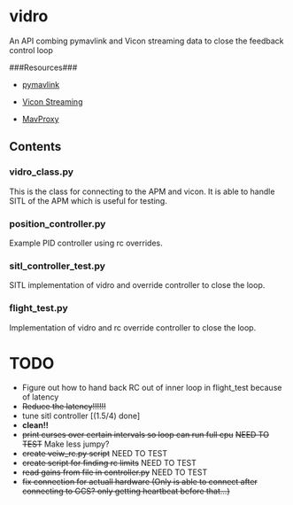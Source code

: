 # vidro #

An API combing pymavlink and Vicon streaming data to close the feedback control loop

###Resources###

* [pymavlink](https://github.com/mavlink/pymavlink)

* [Vicon Streaming](https://github.com/cfinucane/pyvicon)

* [MavProxy](https://github.com/tridge/MAVProxy)


## Contents ##

### vidro_class.py ###

This is the class for connecting to the APM and vicon. It is able to handle SITL of the APM which is useful for testing.

### position_controller.py ###

Example PID controller using rc overrides.

### sitl_controller_test.py ###

SITL implementation of vidro and override controller to close the loop.

### flight_test.py ###

Implementation of vidro and rc override controller to close the loop.

TODO
======

* Figure out how to hand back RC out of inner loop in flight_test because of latency
* <del>Reduce the latency!!!!!!</del>
* tune sitl controller [(1.5/4) done]
* __clean!!__
* <del>print curses over certain intervals so loop can run full cpu</del> <del>NEED TO TEST</del> Make less jumpy?
* <del>create veiw_rc.py script</del> NEED TO TEST
* <del>create script for finding rc limits</del> NEED TO TEST
* <del>read gains from file in controller.py</del> NEED TO TEST
* <del>fix connection for actuall hardware (Only is able to connect after connecting to GCS? only getting heartbeat before that...)</del>
